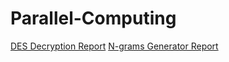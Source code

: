 # Parallel-Computing

<a href="https://github.com/manuelsap96/Parallel-Computing/blob/master/Des/Report/Relazione%20DES%20decryption%20Le%20Piane%20Sapia.pdf">DES Decryption Report</a>
<a href="https://github.com/manuelsap96/Parallel-Computing/blob/master/N-grams/Report/Relazione%20Bigrammi%20Trigrammi%20Le%20Piane%20Sapia.pdf">N-grams Generator Report</a>
